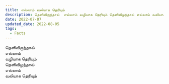 ```yaml
---
title: எல்லாம் வலியாக தெரியும்
description: தெளிவிருந்தால்  எல்லாம் வழியாக தெரியும் தெளிவிழந்தால் எல்லாம் வலியாக தெரியும்.
date: 2022-07-07
updated_date: 2022-08-05
tags:
  - Facts
---
```


தெளிவிருந்தால்  
எல்லாம்  
வழியாக தெரியும்  
தெளிவிழந்தால்  
எல்லாம்  
வலியாக தெரியும்
